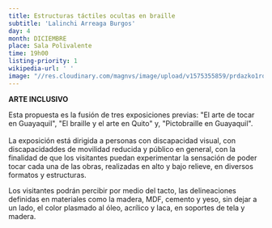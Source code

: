 ```yaml
---
title: Estructuras táctiles ocultas en braille
subtitle: 'Lalinchi Arreaga Burgos'
day: 4
month: DICIEMBRE
place: Sala Polivalente
time: 19h00
listing-priority: 1
wikipedia-url: ' '
image: "//res.cloudinary.com/magnvs/image/upload/v1575355859/prdazko1roepl8oyqa9j.jpg"
---
```

**ARTE INCLUSIVO**  

Esta propuesta es la fusión de tres exposiciones previas: "El arte de tocar en Guayaquil", "El braille y el arte en Quito" y, "Pictobraille en Guayaquil".<br/><br/>La exposición está dirigida a personas con discapacidad visual, con discapacidaddes de movilidad reducida y público en general, con la finalidad de que los visitantes puedan experimentar la sensación de poder tocar cada una de las obras, realizadas en alto y bajo relieve, en diversos formatos y estructuras.

Los visitantes podrán percibir por medio del tacto, las delineaciones definidas en materiales como la madera, MDF, cemento y yeso, sin dejar a un lado, el color plasmado al óleo, acrílico y laca, en soportes de tela y madera.
